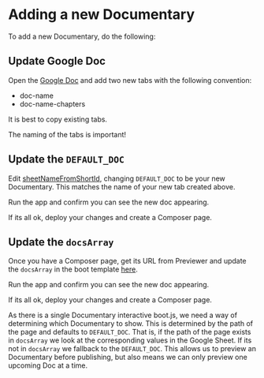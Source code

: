# Adding a new Documentary

To add a new Documentary, do the following:

## Update Google Doc
Open the [Google Doc](https://docs.google.com/spreadsheets/d/1NcSvccw77rHAncarwfeq7RGZF7yez9mP1Icf3oLMA7g/edit) and add 
two new tabs with the following convention:
- doc-name
- doc-name-chapters

It is best to copy existing tabs.

The naming of the tabs is important!

## Update the `DEFAULT_DOC`
Edit [sheetNameFromShortId](../src/js/lib/sheetNameFromShortId.js), changing `DEFAULT_DOC` to be your new Documentary.
This matches the name of your new tab created above.

Run the app and confirm you can see the new doc appearing.

If its all ok, deploy your changes and create a Composer page.

## Update the `docsArray`
Once you have a Composer page, get its URL from Previewer and update the `docsArray` in the boot template 
[here](../src/js/boot.js.tpl).
 
Run the app and confirm you can see the new doc appearing.

If its all ok, deploy your changes and create a Composer page.

As there is a single Documentary interactive boot.js, we need a way of determining which Documentary to show.
This is determined by the path of the page and defaults to `DEFAULT_DOC`. That is, if the path of the page exists 
in `docsArray` we look at the corresponding values in the Google Sheet. If its not in `docsArray` we fallback to the `DEFAULT_DOC`. 
This allows us to preview an Documentary before publishing, but also means we can only preview one upcoming Doc at a time.
